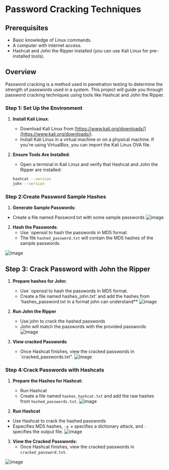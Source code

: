 # Password Cracking Techniques

## Prerequisites
- Basic knowledge of Linux commands.
- A computer with internet access.
- Hashcat and John the Ripper installed (you can use Kali Linux for pre-installed tools).

## Overview
Password cracking is a method used in penetration testing to determine the strength of passwords used in a system. This project will guide you through password cracking techniques using tools like Hashcat and John the Ripper.

### Step 1: Set Up the Environment
1. **Install Kali Linux**:
   - Download Kali Linux from [https://www.kali.org/downloads/](https://www.kali.org/downloads/).
   - Install Kali Linux in a virtual machine or on a physical machine. If you're using VirtualBox, you can import the Kali Linux OVA file.

2. **Ensure Tools Are Installed**:
   - Open a terminal in Kali Linux and verify that Hashcat and John the Ripper are installed:
   ```bash
   hashcat --version
   john --version


### Step 2:Create Password Sample Hashes
1. **Generate Sample Passwords**:
 - Create a  file named Password.txt with some sample passwords
![image](https://github.com/user-attachments/assets/d5a5c760-dff2-4b52-b705-e77d1d6bfd8b)

2. **Hash the Passwords**:
   - Use `openssl to hash the passwords in MD5 format.
   - The file `hashed_password.txt` will contain the MD5 hashes of the sample passwords.

![image](https://github.com/user-attachments/assets/3d09b74d-b5a8-4032-bb0c-17e38bd9ab7e)

## Step 3: Crack Password with John the Ripper
1. **Prepare hashes for John**:
   - Use `openssl to hash the passwords in MD5 format.
   - Create a file named hashes_john.txt' and add the hashes from 'hashes_password.txt in a format john can understand**
![image](https://github.com/user-attachments/assets/8feca984-40f5-43f5-9159-940b94c7ba46)

2. **Run John the Ripper**
   - Use john to crack the hashed passwords
   - John will match the passwords with the provided passwords
![image](https://github.com/user-attachments/assets/cb26f583-cc10-45dd-a919-1b993d889b0a)

3. **View cracked Passwords**
   - Once Hashcat finishes, view the cracked passwords in `cracked_passwords.txt".
 ![image](https://github.com/user-attachments/assets/0237fb16-cb70-4346-b116-c3e5f2e190cd)


### Step 4:Crack Passwords with Hashcats
1. **Prepare the Hashes for Hashcat:**
   - Run Hashcat
   - Create a file named `hashes_hashcat.txt` and add the raw hashes from
`hashed_passwords.txt`.
![image](https://github.com/user-attachments/assets/9c6ac604-e02d-4943-b32c-a99e27e954ab)

2.  **Run Hashcat**
   - Use Hashcat to crack the hashed passwords
   - Especifies MD5 hashes, `-a e` specifies a dictionary attack, and `-` specifies the output file.
![image](https://github.com/user-attachments/assets/a61b8930-0ea1-48cf-aae0-743f8dad3774)

3. **View the Cracked Passwords:**
   - Once Hashcat finishes, view the cracked passwords in `cracked_password.txt`.

![image](https://github.com/user-attachments/assets/1e078f5b-bae2-4670-8eb2-502475c4f6d7)



